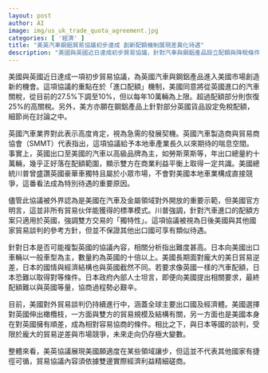 ```yaml
---
layout: post
author: AI
image: img/us_uk_trade_quota_agreement.jpg
categories: [ '經濟' ]
title: "美英汽車鋼鋁貿易協議初步達成 創新配額機制展現差異化待遇"
description: "美國與英國近日達成初步貿易協議，針對汽車與鋼鋁產品設立配額與降稅條件，英國豪車享降稅優勢但限定數量，鋼鋁免稅細節仍在協商。協議凸顯美英貿易結構與順差背景，僅為針對英國量身訂製，其它國家難以複製，並為美方未來談判提供範例但非捷徑。"
---
```

美國與英國近日達成一項初步貿易協議，為英國汽車與鋼鋁產品進入美國市場創造新的機會。這項協議的重點在於「進口配額」機制，美國同意將從英國進口的汽車關稅，從目前的27.5%下調至10%，但以每年10萬輛為上限。超過配額部分則恢復25%的高關稅。另外，美方亦願在鋼鋁產品上針對部分英國貨品設定免稅配額，細節尚在討論之中。

英國汽車業界對此表示高度肯定，視為急需的發展契機。英國汽車製造商與貿易商協會（SMMT）代表指出，這項協議給予本地車產業長久以來期待的喘息空間。事實上，英國出口至美國的汽車以高級品牌為主，如勞斯萊斯等，年出口總量約十萬輛，幾乎正好落在配額範圍，顯示雙方在商業利益平衡上取得一定共識。美國總統川普曾盛讚英國豪華車獨特且屬於小眾市場，不會對美國本地車業構成直接競爭，這番看法成為特別待遇的重要原因。

儘管此協議被外界認為是美國在汽車及金屬領域對外開放的重要示範，但美國官方明言，這並非所有貿易伙伴能獲得的標準模式。川普強調，針對汽車進口的配額方案只適用於英國，強調雙方交易的「獨特性」。這項協議被視為日後美國與其他國家貿易談判的參考方針，但並不保證其他出口國可享有類似待遇。

針對日本是否可能複製英國的協議內容，相關分析指出難度甚高。日本向美國出口車輛以一般車型為主，數量約為英國的十倍以上。美國長期面對龐大的美日貿易逆差，日本的國情與經濟結構也與英國截然不同。若要求像英國一樣的汽車配額，日本恐難以取得對等條件。日本政府內部人士坦言，即便向美國提出相關要求，最終配額難以與英國等量，協商過程勢必艱辛。

目前，美國對外貿易談判仍持續進行中，涵蓋全球主要出口國及經濟體。美國選擇對英國伸出橄欖枝，一方面與雙方的貿易規模及結構有關，另一方面也是美國本身在對英國擁有順差，成為相對容易協商的條件。相比之下，與日本等國的談判，受限於龐大的貿易逆差與市場競爭，未來走向仍存極大變數。

整體來看，美英協議展現美國願適度在某些領域讓步，但這並不代表其他國家有捷徑可循，貿易協議內容須依據雙邊實際經濟利益精細磋商。